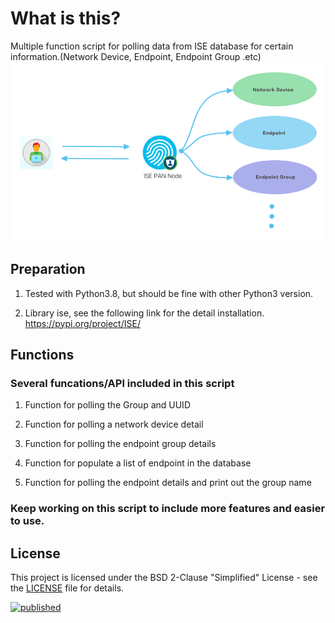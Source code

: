 # What is this?
Multiple function script for polling data from ISE database for certain information.(Network Device, Endpoint, Endpoint Group .etc)
![ISE-API](/ISE-API-flow.png)

## Preparation
1. Tested with Python3.8, but should be fine with other Python3 version. 

2. Library ise, see the following link for the detail installation.
      https://pypi.org/project/ISE/
      
## Functions
### Several funcations/API included in this script

1. Function for polling the Group and UUID

2. Function for polling a network device detail

3. Function for polling the endpoint group details

4. Function for populate a list of endpoint in the database

5. Function for polling the endpoint details and print out the group name

### Keep working on this script to include more features and easier to use.

## License
This project is licensed under the BSD 2-Clause "Simplified" License - see the  [LICENSE](./LICENSE) file for details.


[![published](https://static.production.devnetcloud.com/codeexchange/assets/images/devnet-published.svg)](https://developer.cisco.com/codeexchange/github/repo/wukong-sun/ISE-API)
